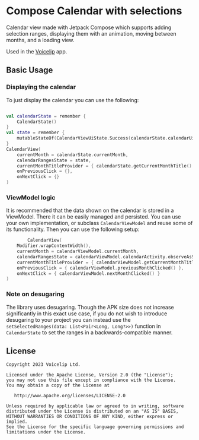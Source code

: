 # Compose Calendar with selections

Calendar view made with Jetpack Compose which supports adding selection ranges, displaying them with an animation, moving between months, and a loading view.

Used in the [Voicelip](https://play.google.com/store/apps/details?id=com.voicelip) app.

## Basic Usage

### Displaying the calendar

To just display the calendar you can use the following:

```kotlin

val calendarState = remember {
    CalendarState()
}
val state = remember {
    mutableStateOf(CalendarViewUiState.Success(calendarState.calendarUiState.value))
}
CalendarView(
    currentMonth = calendarState.currentMonth,
    calendarRangesState = state,
    currentMonthTitleProvider = { calendarState.getCurrentMonthTitle() },
    onPreviousClick = {},
    onNextClick = {}
)

```

### ViewModel logic

It is recommended that the data shown on the calendar is stored in a ViewModel. There it can be easily managed and persisted. You can use your own implementation, or subclass `CalendarViewModel` and reuse some of its functionality. Then you can use the following setup:

```kotlin
        CalendarView(
    Modifier.wrapContentWidth(),
    currentMonth = calendarViewModel.currentMonth,
    calendarRangesState = calendarViewModel.calendarActivity.observeAsState(),
    currentMonthTitleProvider = { calendarViewModel.getCurrentMonthTitle() },
    onPreviousClick = { calendarViewModel.previousMonthClicked() },
    onNextClick = { calendarViewModel.nextMonthClicked() }
)
```

### Note on desugaring

The library uses desugaring. Though the APK size does not increase significantly in this exact use case, if you do not wish to introduce desugaring to your project you can instead use the `setSelectedRanges(data: List<Pair<Long, Long?>>)` function in `CalendarState` to set the ranges in a backwards-compatible manner.


## License

    Copyright 2023 Voicelip Ltd.

    Licensed under the Apache License, Version 2.0 (the "License");
    you may not use this file except in compliance with the License.
    You may obtain a copy of the License at

       http://www.apache.org/licenses/LICENSE-2.0

    Unless required by applicable law or agreed to in writing, software
    distributed under the License is distributed on an "AS IS" BASIS,
    WITHOUT WARRANTIES OR CONDITIONS OF ANY KIND, either express or implied.
    See the License for the specific language governing permissions and
    limitations under the License.